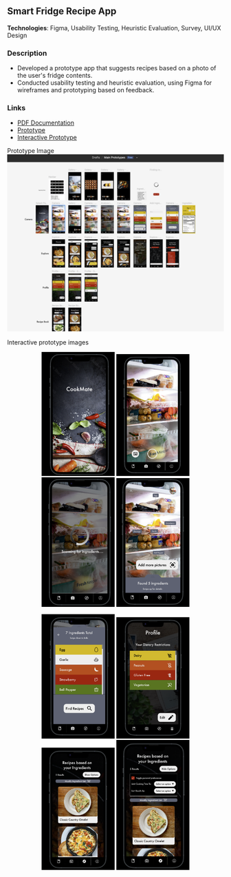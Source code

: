 ## Smart Fridge Recipe App

**Technologies**: Figma, Usability Testing, Heuristic Evaluation, Survey, UI/UX Design

### Description
- Developed a prototype app that suggests recipes based on a photo of the user's fridge contents.
- Conducted usability testing and heuristic evaluation, using Figma for wireframes and prototyping based on feedback.

### Links
- [PDF Documentation](https://github.com/jchoi471/smart_fridge_recipe_app/blob/main/Project%20Milestone%205_%20Final%20Prototype%20and%20Process%20Book.pdf)
- [Prototype](https://www.figma.com/design/1hSQQ4EZDNblboSE2V945Y/Main-Prototypes?node-id=0-1&t=JAqwFVkf9rYHsOQb-0)
- [Interactive Prototype](https://www.figma.com/proto/1hSQQ4EZDNblboSE2V945Y/Main-Prototypes?node-id=17-109&t=JAqwFVkf9rYHsOQb-0&scaling=scale-down&content-scaling=fixed&page-id=0%3A1&starting-point-node-id=1%3A4)

Prototype Image
![Prototype Image](images/prototype.png)

Interactive prototype images
<p align="center">
  <img src="images/interactive0.png" width="170" />
  <img src="images/interactive1.png" width="170" />
  <img src="images/interactive2.png" width="170" />
  <img src="images/interactive3.png" width="170" />
</p>
<p align="center">
  <img src="images/interactive4.png" width="170" />
  <img src="images/interactive5.png" width="170" />
  <img src="images/interactive6.png" width="170" />
  <img src="images/interactive7.png" width="170" />
</p>


